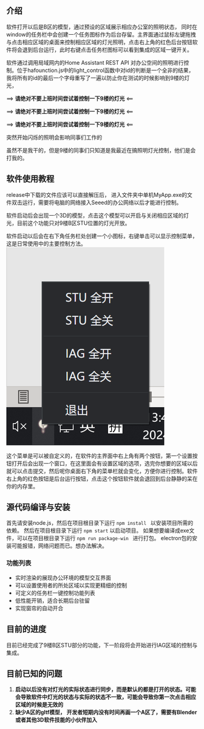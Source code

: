 ## 介绍

软件打开以后是B区的模型，通过预设的区域展示相应办公室的照明状态， 同时在window的任务栏中会创建一个任务图标作为后台存留。主界面通过鼠标左键拖拽与点击相应区域的桌面来控制相应区域的灯光照明，点击右上角的红色后台按钮软件将会退到后台运行，此时右键点击任务栏图标可以看到集成的区域一键开关。

软件通过调用局域网内的Home Assistant REST API 对办公空间的照明进行控制。位于hafounction.js中的light_control函数中对id的判断是一个全非的结果，我将所有的id的最后一个字母重写了一遍以防止你在测试的时候影响到9楼的灯光，

==> **请绝对不要上班时间尝试着控制一下9楼的灯光** <==

==> **请绝对不要上班时间尝试着控制一下9楼的灯光** <==

==> **请绝对不要上班时间尝试着控制一下9楼的灯光** <==

突然开始闪烁的照明会影响同事们工作的

虽然不是我干的，但是9楼的同事们只知道是我最近在搞照明灯光控制，他们是会打我的。



## 软件使用教程

release中下载的文件应该可以直接解压后， 进入文件夹中单机MyApp.exe的文件双击运行，需要将电脑的网络接入Seeed的办公网络以后才能进行控制。

软件启动后会出现一个3D的模型，点击这个模型可以开启与关闭相应区域的灯光，目前这个功能只对9楼B区STU位置的灯光开放。

软件启动以后会在右下角任务栏处创建一个小图标，右键单击可以显示控制菜单，这是日常使用中的主要控制方法。![02](.\doc\02.png)

这个菜单是可以被自定义的，在软件的主界面中右上角有两个按钮，第一个设置按钮打开后会出现一个窗口，在这里面会有设置区域的选项，选完你想要的区域以后就可以点击提交，然后呢你桌面右下角的菜单栏就会变化，方便你进行控制。软件右上角的红色按钮是后台运行按钮，点击这个按钮软件就会退回到后台静静的呆在你的内存里。



## 源代码编译与安装

首先请安装node.js，然后在项目根目录下运行
```npm install ```
以安装项目所需的依赖。
然后在项目根目录下运行
``` npm start ```
以启动项目。
如果想要编译成exe文件，可以在项目根目录下运行
```npm run package-win ```
进行打包。 electron包的安装可能报错，网络问题而已。想办法解决。


### 功能列表

- 实时渲染的展现办公环境的模型交互界面
- 可以设置使用者的所处区域以实现更精细的控制
- 可定义的任务栏一键控制功能列表
- 低性能开销，适合长期后台驻留
- 实现窗帘的自动开合

## 目前的进度

目前已经完成了9楼B区STU部分的功能，下一阶段将会开始进行IAG区域的控制与集成。



## 目前已知的问题

1. **启动以后没有对灯光的实际状态进行同步，而是默认的都是打开的状态。可能会导致软件中灯光的状态与实际的状态不一致，可能会导致你第一次点击相应区域的时候是无效的**
2. **缺少A区的gltf模型， 开发者短期内没有时间再画一个A区了，需要有Blender或者其他3D软件技能的小伙伴加入**


